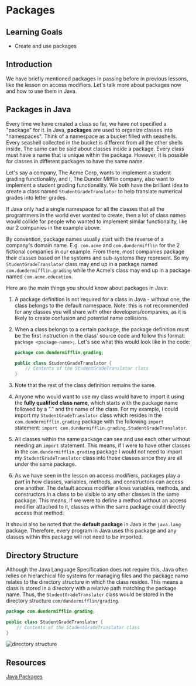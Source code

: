 # Packages

## Learning Goals

- Create and use packages

## Introduction

We have briefly mentioned packages in passing before in previous lessons,
like the lesson on access modifiers. Let's talk more about packages now
and how to use them in Java.

## Packages in Java

Every time we have created a class so far, we have not specified a "package" for
it. In Java, **packages** are used to organize classes into "namespaces". Think
of a namespace as a bucket filled with seashells. Every seashell collected in
the bucket is different from all the other shells inside. The same can be said
about classes inside a package. Every class must have a name that is unique
within the package.  However, it is possible for
classes in different packages to have the same name.

Let's say a company, The Acme Corp, wants to implement a student grading
functionality, and I, The Dunder Mifflin company, also want to implement a
student grading functionality. We both have the brilliant idea to create a
class named `StudentGradeTranslator` to help translate numerical grades into letter grades.

If Java only had a single namespace for all the classes that all the programmers
in the world ever wanted to create, then a lot of class names would collide for people
who wanted to implement similar functionality, like our 2 companies in the
example above.

By convention, package names usually start with the reverse of a company's
domain name. E.g. `com.acme` and `com.dundermifflin` for the 2 fictional
companies in our example. From there, most companies package their classes based
on the systems and sub-systems they represent. So my `StudentGradeTranslator`
class may end up in a package named `com.dundermifflin.grading` while the
Acme's class may end up in a package named `com.acme.education`.

Here are the main things you should know about packages in Java:

1. A package definition is not required for a class in Java - without one, the
   class belongs to the default namespace. Note: this is not recommended for any
   classes you will share with other developers/companies, as it is likely to
   create confusion and potential name collisions.
2. When a class belongs to a certain package, the package definition must be the
   first instruction in the class' source code and follow this format: `package
   <package-name>;`. Let's see what this would look like in the code:

    ```java
    package com.dundermifflin.grading;
    
    public class StudentGradeTranslator {
        // Contents of the StudentGradeTranslator class
    }
    ```

3. Note that the rest of the class definition remains the same.
4. Anyone who would want to use my class would have to import it using the
   **fully qualified class name**, which starts with the package name
   followed by a "." and the name of the class. For my example, I could import
   my `StudentGradeTranslator` class which resides in the
   `com.dundermifflin.grading` package with the following `import` statement:
   `import com.dundermifflin.grading.StudentGradeTranslator`.
5. All classes within the same package can see and use each other without
   needing an `import` statement. This means, if I were to have other classes
   in the `com.dundermifflin.grading` package I would not need to import my
   `StudentGradeTranslator` class into those classes since they are all under
   the same package.
6. As we have seen in the lesson on access modifiers, packages play a part in
   how classes, variables, methods, and constructors can access one another.
   The default access modifier allows variables, methods, and constructors in a
   class to be visible to any other classes in the same package. This means, if
   we were to define a method without an access modifier attached to it, classes
   within the same package could directly access that method.

It should also be noted that the **default package** in Java is the `java.lang`
package. Therefore, every program in Java uses this package and any classes
within this package will not need to be imported.

## Directory Structure

Although the Java Language Specification does not require this, 
Java often relies on hierarchical file systems for managing files
and the package name relates to the directory structure in which the class resides.
This means a class is stored in a directory with a relative path matching the package name.
Thus, the `StudentGradeTranslator` class would be stored in the directory structure
`com/dundermifflin/grading`.


```java
package com.dundermifflin.grading;

public class StudentGradeTranslator {
    // Contents of the StudentGradeTranslator class
}
```

![directory structure](https://curriculum-content.s3.amazonaws.com/6676/java-multipleclasses/directorystructure.png)

## Resources

[Java Packages](https://docs.oracle.com/javase/tutorial/java/package/index.html)